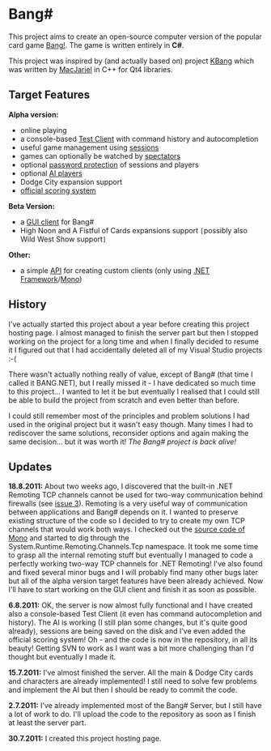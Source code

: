 # Bang# #
This project aims to create an open-source computer version of the popular card game [Bang!](http://en.wikipedia.org/wiki/Bang!). The game is written entirely in **C#**.

This project was inspired by (and actually based on) project [KBang](http://code.google.com/p/kbang/) which was written by [MacJariel](http://code.google.com/u/108640194566617880925/) in C++ for Qt4 libraries.

## Target Features ##
**Alpha version:**
  * online playing
  * a console-based [Test Client](BangSharpTestClient.md) with command history and autocompletion
  * useful game management using [sessions](Session.md)
  * games can optionally be watched by [spectators](Spectator.md)
  * optional [password protection](PasswordProtection.md) of sessions and players
  * optional [AI players](AI.md)
  * Dodge City expansion support
  * [official scoring system](http://www.bang.cz/en/rules-and-faq/special-rules/64-official-tournament-scoring-system.html)

**Beta Version:**
  * a [GUI client](BangSharpClient.md) for Bang#
  * High Noon and A Fistful of Cards expansions support `[`possibly also Wild West Show support`]`

**Other:**
  * a simple [API](API.md) for creating custom clients (only using [.NET Framework](http://msdn.microsoft.com/netframework/)/[Mono](http://www.mono-project.com/))

## History ##
I've actually started this project about a year before creating this project hosting page. I almost managed to finish the server part but then I stopped working on the project for a long time and when I finally decided to resume it I figured out that I had accidentally deleted all of my Visual Studio projects :-(

There wasn't actually nothing really of value, except of Bang# (that time I called it BANG.NET), but I really missed it - I have dedicated so much time to this project... I wanted to let it be but eventually I realised that I could still be able to build the project from scratch and even better than before.

I could still remember most of the principles and problem solutions I had used in the original project but it wasn't easy though. Many times I had to rediscover the same solutions, reconsider options and again making the same decision... but it was worth it! _The Bang# project is back alive!_

## Updates ##
**18.8.2011:** About two weeks ago, I discovered that the built-in .NET Remoting TCP channels cannot be used for two-way communication behind firewalls (see [issue 3](https://code.google.com/p/bang-sharp/issues/detail?id=3)). Remoting  is a very useful way of communication between applications and Bang# depends on it. I wanted to preserve existing structure of the code so I decided to try to create my own TCP channels that would work both ways. I checked out the [source code of Mono](https://github.com/mono/mono) and started to dig through the System.Runtime.Remoting.Channels.Tcp namespace. It took me some time to grasp all the internal remoting stuff but eventually I managed to code a perfectly working two-way TCP channels for .NET Remoting! I've also found and fixed several minor bugs and I will probably find many other bugs later but all of the alpha version target features have been already achieved. Now I'll have to start working on the GUI client and finish it as soon as possible.

**6.8.2011:** OK, the server is now almost fully functional and I have created also a console-based Test Client (it even has command autocompletion and history). The AI is working (I still plan some changes, but it's quite good already), sessions are being saved on the disk and I've even added the official scoring system! Oh - and the code is now in the repository, in all its beauty! Getting SVN to work as I want was a bit more challenging than I'd thought but eventually I made it.

**15.7.2011:** I've almost finished the server. All the main & Dodge City cards and characters are already implemented! I still need to solve few problems and implement the AI but then I should be ready to commit the code.

**2.7.2011:** I've already implemented most of the Bang# Server, but I still have a lot of work to do. I'll upload the code to the repository as soon as I finish at least the server part.

**30.7.2011:** I created this project hosting page.